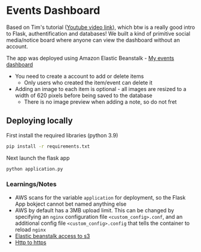 # Events Dashboard
Based on Tim's tutorial ([Youtube video link][yt]), which btw is a really good intro to Flask, authentification and databases! We built a kind of primitive social media/notice board where anyone can view the dashboard without an account.

The app was deployed using Amazon Elastic Beanstalk - [My events dashboard](http://test-environment.eba-ujxq6y6a.us-east-1.elasticbeanstalk.com/)

- You need to create a account to add or delete items
  - Only users who created the item/event can delete it
- Adding an image to each item is optional - all images are resized to a width of 620 pixels before being saved to the database
  - There is no image preview when adding a note, so do not fret


## Deploying locally
First install the required libraries (python 3.9)
```bash
pip install -r requirements.txt
```
Next launch the flask app
```bash
python application.py
```



### Learnings/Notes
- AWS scans for the variable `application` for deployment, so the Flask App bokject cannot bet named anything else
- AWS by default has a 3MB upload limit. This can be changed by specifying an `nginx` configuration file `<custom_config>.conf`, and an additional config file `<custom_config>.config` that tells the container to reload `nginx`
- [Elastic beanstalk access to s3](https://aws.amazon.com/premiumsupport/knowledge-center/elastic-beanstalk-s3-bucket-instance/)
- [Http to https](https://stackoverflow.com/questions/14693852/how-to-force-https-on-elastic-beanstalk)






[yt]: https://www.youtube.com/watch?v=dam0GPOAvVI